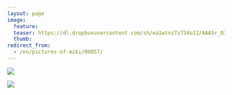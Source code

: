 ```yaml
---
layout: page
image:
  feature:
  teaser: https://dl.dropboxusercontent.com/sh/ea1wtnz7z734o12/AAA5r_O365wkq_UHhUX2QUjKa/mikin-kuvat/1/DSC60668-245px.jpg
  thumb:
redirect_from:
  - /en/pictures-of-miki/00057/
---
```


[![](https://dl.dropboxusercontent.com/sh/ea1wtnz7z734o12/AADO6ve4PSOd1kJaMnRY66Xpa/mikin-kuvat/1/DSC60668-800px.jpg)](https://dl.dropboxusercontent.com/sh/ea1wtnz7z734o12/AACI9f-Rganu3TZhBoIXIn33a/mikin-kuvat/1/DSC60668.jpg)

[![](https://dl.dropboxusercontent.com/sh/ea1wtnz7z734o12/AACEkWmyI85NNP7Phxjrq37ua/mikin-kuvat/1/DSC42767-800px.jpg)](https://dl.dropboxusercontent.com/sh/ea1wtnz7z734o12/AACtVmO3pjhKYevgGOH5lATDa/mikin-kuvat/1/DSC42767.jpg)
